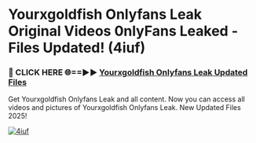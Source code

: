 # Yourxgoldfish Onlyfans Leak Original Videos 0nlyFans Leaked - Files Updated! (4iuf)

<h3>🔴 CLICK HERE 🌐==►► <a href="https://tinyurl.com/ms9xzufz" rel="nofollow">Yourxgoldfish Onlyfans Leak Updated Files</a></h3>

Get Yourxgoldfish Onlyfans Leak and all content. Now you can access all videos and pictures of Yourxgoldfish Onlyfans Leak. New Updated Files 2025!

[![4iuf](https://i.imgur.com/ppqm5kG.gif)](https://tinyurl.com/ms9xzufz)
